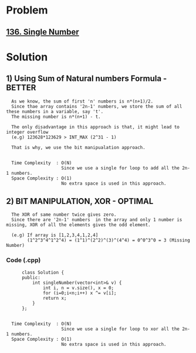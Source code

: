 # Problem

## [136. Single Number](https://leetcode.com/problems/single-number/)


# Solution

## 1) Using Sum of Natural numbers Formula - BETTER

      As we know, the sum of first 'n' numbers is n*(n+1)/2.
      Since thae array contains '2n-1' numbers, we store the sum of all these numbers in a variable, say 't'.
      The missing number is n*(n+1) - t.
   
      The only disadvantage in this approach is that, it might lead to integer overflow 
      (e.g) 123628*123629 > INT_MAX (2^31 - 1)
      
      That is why, we use the bit manipualation approach.
   
   
      Time Complexity  : O(N)
                         Since we use a single for loop to add all the 2n-1 numbers.
      Space Complexity : O(1)
                         No extra space is used in this approach.
                         
               
 
## 2) BIT MANIPULATION, XOR - OPTIMAL

      The XOR of same number twice gives zero.
      Since there are '2n-1' numbers  in the array and only 1 number is missing, XOR of all the elements gives the odd element.
      
      (e.g) If array is [1,2,3,4,1,2,4]
            (1^2^3^4^1^2^4) = (1^1)^(2^2)^(3)^(4^4) = 0^0^3^0 = 3 (Missing Number)
      
     
   ### Code (.cpp)
   
          class Solution {
          public:
              int singleNumber(vector<int>& v) {
                  int i, n = v.size(), x = 0;
                  for (i=0;i<n;i++) x ^= v[i];
                  return x;
              }
          };
   
   
      Time Complexity  : O(N)
                         Since we use a single for loop to xor all the 2n-1 numbers.
      Space Complexity : O(1)
                         No extra space is used in this approach.
                         
    

